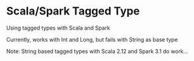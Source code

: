 # Scala/Spark Tagged Type

Using tagged types with Scala and Spark

Currently, works with Int and Long, but fails with String as base type

Note: String based tagged types with Scala 2.12 and Spark 3.1 do work...
